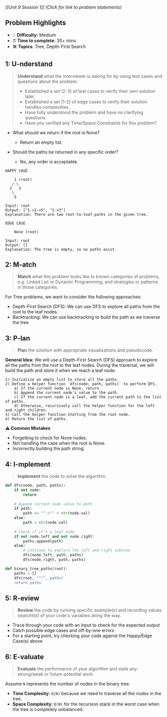 *[[Unit 9 Session 1]] (Click for link to problem statements)*

## Problem Highlights

* 💡 **Difficulty:** Medium
* ⏰ **Time to complete**: 30+ mins
* 🛠️ **Topics**: Tree, Depth-First Search
    
## 1: U-nderstand
 
> **Understand** what the interviewer is asking for by using test cases and questions about the problem.
> - Established a set (2-3) of test cases to verify their own solution later.
> - Established a set (1-2) of edge cases to verify their solution handles complexities.
> - Have fully understood the problem and have no clarifying questions.
> - Have you verified any Time/Space Constraints for this problem?

- What should we return if the root is None?
    - Return an empty list.

- Should the paths be returned in any specific order?
    - No, any order is acceptable.

```
HAPPY CASE

    1 (root)
   / \
  2   3
   \
    5

Input: root
Output: ["1->2->5", "1->3"]
Explanation: There are two root-to-leaf paths in the given tree.
```
```
EDGE CASE

    None (root)

Input: root
Output: []
Explanation: The tree is empty, so no paths exist.
```
    
## 2: M-atch

> **Match** what this problem looks like to known categories of problems, e.g. Linked List or Dynamic Programming, and strategies or patterns in those categories.

For Tree problems, we want to consider the following approaches:

- Depth-First Search (DFS): We can use DFS to explore all paths from the root to the leaf nodes.
- Backtracking: We can use backtracking to build the path as we traverse the tree.

## 3: P-lan

> **Plan** the solution with appropriate visualizations and pseudocode.

**General Idea:** We will use a Depth-First Search (DFS) approach to explore all the paths from the root to the leaf nodes. During the traversal, we will build the path and store it when we reach a leaf node.

```
1) Initialize an empty list to store all the paths.
2) Define a helper function `dfs(node, path, paths)` to perform DFS.
    a) If the current node is None, return.
    b) Append the current node's value to the path.
    c) If the current node is a leaf, add the current path to the list of paths.
    d) Otherwise, recursively call the helper function for the left and right children.
3) Call the helper function starting from the root node.
4) Return the list of paths.
```

**⚠️ Common Mistakes**

- Forgetting to check for None nodes.
- Not handling the case when the root is None.
- Incorrectly building the path string.

## 4: I-mplement

> **Implement** the code to solve the algorithm.

```python
def dfs(node, path, paths):
    if not node:
        return
    
    # Append current node value to path
    if path:
        path += ""->"" + str(node.val)
    else:
        path = str(node.val)
    
    # Check if it's a leaf node
    if not node.left and not node.right:
        paths.append(path)
    else:
        # Continue to explore the left and right subtree
        dfs(node.left, path, paths)
        dfs(node.right, path, paths)

def binary_tree_paths(root):
    paths = []
    dfs(root, """", paths)
    return paths
```
 
## 5: R-eview

> **Review** the code by running specific example(s) and recording values (watchlist) of your code's variables along the way.

- Trace through your code with an input to check for the expected output
- Catch possible edge cases and off-by-one errors
- For a starting point, try checking your code against the Happy/Edge Case(s) above

## 6: E-valuate

> **Evaluate** the performance of your algorithm and state any strong/weak or future potential work.

Assume `N` represents the number of nodes in the binary tree.

* **Time Complexity**: `O(N)` because we need to traverse all the nodes in the tree.
* **Space Complexity**: `O(N)` for the recursion stack in the worst case when the tree is completely unbalanced.